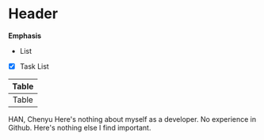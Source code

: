 Header
======
__Emphasis__

+ List

- [x] Task List

| Table |
| :-: |
| Table |

HAN, Chenyu
Here's nothing about myself as a developer.
No experience in Github.
Here's nothing else I find important.


